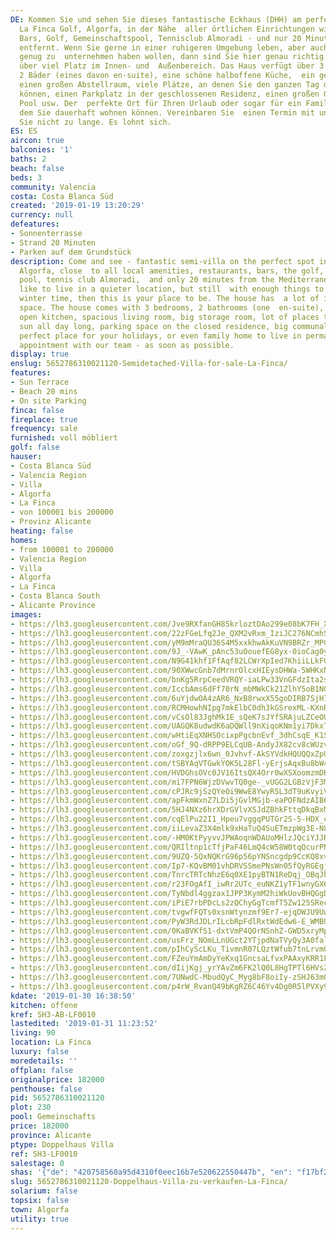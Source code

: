 ```yaml
---
DE: Kommen Sie und sehen Sie dieses fantastische Eckhaus (DHH) am perfekten Ort in
  La Finca Golf, Algorfa, in der Nähe  aller örtlichen Einrichtungen wie Restaurants,
  Bars, Golf, Gemeinschaftspool, Tennisclub Almoradi - und nur 20 Minuten  vom Mittelmeer
  entfernt. Wenn Sie gerne in einer ruhigeren Umgebung leben, aber auch im Winter
  genug zu  unternehmen haben wollen, dann sind Sie hier genau richtig. Das Haus verfügt
  über viel Platz im Innen- und  Außenbereich. Das Haus verfügt über 3 Schlafzimmer,
  2 Bäder (eines davon en-suite), eine schöne halboffene Küche,  ein geräumiges Wohnzimmer,
  einen großen Abstellraum, viele Plätze, an denen Sie den ganzen Tag die Sonne  genießen
  können, einen Parkplatz in der geschlossenen Residenz, einen großen Gemeinschaftsbereich
  Pool usw. Der  perfekte Ort für Ihren Urlaub oder sogar für ein Familienhaus, in
  dem Sie dauerhaft wohnen können. Vereinbaren Sie  einen Termin mit uns - warten
  Sie nicht zu lange. Es lohnt sich.
ES: ES
aircon: true
balconies: '1'
baths: 2
beach: false
beds: 3
community: Valencia
costa: Costa Blanca Süd
created: '2019-01-19 13:20:29'
currency: null
defeatures:
- Sonnenterrasse
- Strand 20 Minuten
- Parken auf dem Grundstück
description: Come and see - fantastic semi-villa on the perfect spot in La Finca Golf,
  Algorfa, close  to all local amenities, restaurants, bars, the golf, the communal
  pool, tennis club Almoradi,  and only 20 minutes from the Mediterranean. If you
  like to live in a quieter location, but still  with enough things to do, even in
  winter time, then this is your place to be. The house has  a lot of in- and outdoor
  space. The house comes with 3 bedrooms, 2 bathrooms (one  en-suite), a nice half
  open kitchen, spacious living room, big storage room, lot of places to  enjoy the
  sun all day long, parking space on the closed residence, big communal pool, etc.  The
  perfect place for your holidays, or even family home to live in permanently. Make  your
  appointment with our team - as soon as possible.
display: true
enslug: 5652786310021120-Semidetached-Villa-for-sale-La-Finca/
features:
- Sun Terrace
- Beach 20 mins
- On site Parking
finca: false
fireplace: true
frequency: sale
furnished: voll möbliert
golf: false
hauser:
- Costa Blanca Süd
- Valencia Region
- Villa
- Algorfa
- La Finca
- von 100001 bis 200000
- Provinz Alicante
heating: false
homes:
- from 100001 to 200000
- Valencia Region
- Villa
- Algorfa
- La Finca
- Costa Blanca South
- Alicante Province
images:
- https://lh3.googleusercontent.com/Jve9RXfanGH85krloztDAo299e08bK7FH_XftYYU4Joyz6Vg2mfXGbDa7HaF4ElWMZW5cG815NZ4AAXlbUOn=w640-rj-e30-l100
- https://lh3.googleusercontent.com/22zFGeLfq2Je_QXM2vRxm_IziJC276NCmhSCxu07vN0mlmT6oN13CDR0yMARJCAhE-Vaf1TFsgql-5L1s9RY=w640-rj-e30-l100
- https://lh3.googleusercontent.com/yM9mMraQU36S4M5xxkhwAkKuVN9BRZr_MPGuSw9NA1tNa4BcZ803z4tEEX8NFLFhaR9xT6SM4aVc11H--gyX=w640-rj-e30-l100
- https://lh3.googleusercontent.com/9J_-VAwK_pAnc53uOouefEG8yx-0ioCag0yjzM6Qg2AKxFQyr5jfg98mBXGsZ1Wkl3qj2nswPsYyUrdr8zJV=w640-rj-e30-l100
- https://lh3.googleusercontent.com/N9G41khf1FfAqf82LCWrXpIed7KhiiLLkFG0ZoddQdDbqGcbOzGB48WR117d4wSNHN4O6qcwB0Mdt2g3e-0=w640-rj-e30-l100
- https://lh3.googleusercontent.com/90XWwcGnb7dMrnrOlcxHIEysDHWa-5WHKxNg_xHNaiyM3eJnj4LMaW7VbFsTval9wZNYCQ0yWIsJm4wom7Ev9A=w640-rj-e30-l100
- https://lh3.googleusercontent.com/bnKg5RrpCeedVRQY-iaLPw33VnGFdzIta2slbN9zchje4MEhAaR5JPCZSctaZduEbD-aZg3VQzRZnfRg16g=w640-rj-e30-l100
- https://lh3.googleusercontent.com/IccbAms6dFf70rN_mbMWkCk21ZlhY5oB1NG_Td9TuqFkTXzmD8LMciSJjmuLnaY1R8uX-HVCApYbHEtNFbE=w640-rj-e30-l100
- https://lh3.googleusercontent.com/6uYjdwOA4zAR6_NxB8rwxX55goDIRB7SjH78YfR_W-F0FFGWpbBTWvjSW7O5to0ZjlDbrUdA0OB6FHrDJFGSkg=w640-rj-e30-l100
- https://lh3.googleusercontent.com/RCMHowhNIpg7mkElbC0dh3kGSrexML-KXnRGsEOGQtee2sRi6ZFt3bJWKc1GMfx4mm2fMR59B058ovWH9w=w640-rj-e30-l100
- https://lh3.googleusercontent.com/vCsOl83JghMk1E_sQeK7sJYfSRAjuLZCeOUAXExE9FUfza_rzUF0TNG-t7NR1t1y0ABgg2Z7dI2j4P3uSKke=w640-rj-e30-l100
- https://lh3.googleusercontent.com/UAGQK8udwdK6aDQWll9nXiqoKNm1yi7DkxT_V1rtJRAqlbVAlSka02DVobDXEd_DzCeh9E5ionf_gCpGdAbu=w640-rj-e30-l100
- https://lh3.googleusercontent.com/wHtiEqXNHSOcixpPgcbnEvf_3dhCsqE_K1SmGnrpCQ0V4e7CwrEGbEchdVQO9KgAp-80HVZi7_64E_4mu2Y=w640-rj-e30-l100
- https://lh3.googleusercontent.com/oGf_9Q-dRPP9ELCqUB-AndyJX82cv8cWUzvuxNfFw2KUmdOAfzdB2G0U2VQmVDUox7LwNa6El5hdjzQXKRE=w640-rj-e30-l100
- https://lh3.googleusercontent.com/zoxgzjlx6wn_0Jvhvf-AkSYVdkHQUQQxZpUIwxN15cljYpWym2HSAKWuMKg3OOT9M99nClNcRYSsZFuXDLM=w640-rj-e30-l100
- https://lh3.googleusercontent.com/tSBYAqVTGwkYOK5L28Fl-yErjsAqxBu8bW4Ix1CNkoCr9dwcdM-4cUrRF4SK_kSqyMUNFu0y4R89A4q4vz78=w640-rj-e30-l100
- https://lh3.googleusercontent.com/HVDGhsOVc0JV16ItsQX4Orr0wXSXoomzmDK8aXz8WmoU2udP8sTWZ2aQb91cVf2fiLEJZ1e6fMypXRF9XH0N=w640-rj-e30-l100
- https://lh3.googleusercontent.com/mi7FPN6WjzDVwvTQ0ge-_vUGG2LGBzVjF3MK8t22SiwFABLBoHq9hCJ_9XKb3EyutGwRSf7jxTVr59MPtQEL=w640-rj-e30-l100
- https://lh3.googleusercontent.com/cPJRc9jSzQYeOi9WwE8YwyR5L3dT9uKvyiVr_ykU_1vld_OlbhibTaB2uaiYglEBqjbGLKw4Ms7DjZgkvc4b=w640-rj-e30-l100
- https://lh3.googleusercontent.com/apFkmWxnZ7LDi5jGvlMGjb-eaPOFNdzAIB6uNbFEm929qZ3VynQUp2SVhMWskqrQFFrqjl6box8ffnE_-Y22=w640-rj-e30-l100
- https://lh3.googleusercontent.com/5HJ4NXz6hrXDrGVlvXSJdZBhkFttqDkqBxMKvmFxH1dihLdTZIPHs3809GQU-PXmubL-4OXPZy9gaCaNimA=w640-rj-e30-l100
- https://lh3.googleusercontent.com/cqElPu22I1_Hpeu7vggqPUTGr2S-5-HDX_cu3qABghrE-tozvVcU_cXpqGSEMCkXHOLhqDv5WSM8MlPu8asxSA=w640-rj-e30-l100
- https://lh3.googleusercontent.com/iiLevaZ3X4mlk9xHaTuQ4SuETmzpWg3E-N8Ge0d7xE8JezQCr8khdLLOXYBlCc372BhfSOZPin8wdQIMEdqA=w640-rj-e30-l100
- https://lh3.googleusercontent.com/-HM0KtPyyvvJPWAoqnWDAUoMHlzJQciYJJRpD-qxymWi_3nlzgOwhmebeud6Mm_KzapXWdSZ4yB8vPLIUvc=w640-rj-e30-l100
- https://lh3.googleusercontent.com/QRIltnp1cTfjPaF46LmQ4cW58W0tqQcurPNMJxeAHMVerv0OjluJ05uqf5b_IFhRAbadS-1sz3w3q9izg5o73A=w640-rj-e30-l100
- https://lh3.googleusercontent.com/9UZQ-5QxNQKrG96p56pYNSncgdp9CcKQ8xvNv1e87Ozvs04n7a0MT8TwV1g9O1mj1ySNjbII9GoTFrHoV7X9UQ=w640-rj-e30-l100
- https://lh3.googleusercontent.com/Ip7-KQvBM01vhDRVSSmePNsWn05fQyRGEgjniPYk05gGx7EChpU2eTAniW10F3Tza1ACxa8rK1Z1lQ-GNha_Iw=w640-rj-e30-l100
- https://lh3.googleusercontent.com/TnrcTRTcNhzE6q0XE1pyBTN1ReDqj_OBqJh_tRmGJ1jwdEhrYJBmEikjWIndR95r8SM0G4_JxRf6NO9XYEQN=w640-rj-e30-l100
- https://lh3.googleusercontent.com/r23FOgAfI_iwRr2UTc_euNKZ1yTF1wnyGX6qy_vK6pESEB1Am1Q8VMxCxuXjqjT-UJXRzRxa2iUHHL-akGc=w640-rj-e30-l100
- https://lh3.googleusercontent.com/TyNbdl4ggzax1JPP3KymM2hiWkUovBHQGgDx77lhDD2nQGPfa5OpL9rYpIQ9Zn67dLI6ULsM95Hk5ntQz8iQ=w640-rj-e30-l100
- https://lh3.googleusercontent.com/iPiE7rbPDcLs2zQChyGgTcmfT5Zw125SRecuyDzYaZSg13BTo5ezA2CjvBcYz0apoW22ox_mudPJ-RC4GP6B=w640-rj-e30-l100
- https://lh3.googleusercontent.com/tvgwfFQTs0xsnWtynzmf9Er7-ejqDWJU9UwSivEcanLiQ39B2t-AC4co4MFvltIiW0eRiv39HWyTIj9jALw=w640-rj-e30-l100
- https://lh3.googleusercontent.com/PyW3RdJDLrILcbRpFdlRxtWdEdw6-E_WMBUpL-kC2d8oGXIuSahuCkYU9OVLKVyKvx_STXYC9G1Z9N7yGVLC=w640-rj-e30-l100
- https://lh3.googleusercontent.com/0KaBVKfS1-dxtVmP4QOrNSnhZ-GWD5xryMphIrUnm6FD7wngj8SdUuYrFnx9tc0k6szPVwSIJ-3BTcpMw8uz=w640-rj-e30-l100
- https://lh3.googleusercontent.com/usFrz_NOmLLnUGct2YTjpdNaTVyQy3A0falRMi8pxTUh1utYAYQocP6yXw-hH5ebAK439odZg55XpDkSrd-F=w640-rj-e30-l100
- https://lh3.googleusercontent.com/pIhCyScLKu_TivmnR07LQztWfub7tnLrvmO9SoUBF7GDSD_mMYNCwnmCEPExwtFtXqbC46YcwdTNKpcVaQA=w640-rj-e30-l100
- https://lh3.googleusercontent.com/FZeuYmAmDyYeKxq1GncsaLfvxPAAxyKRR1FbglLHigCeqEKA5ux8ULctzC5NFQJIfAwebQPtFoC6tBltIdgI=w640-rj-e30-l100
- https://lh3.googleusercontent.com/dIijKgj_yrYAvZm6FK2lQ0L8HgTPTl6HVsZQ5UP0DgDhynX1Zgwge05d26CNE61ZTCzA26S2Y-Pe3DqETHo=w640-rj-e30-l100
- https://lh3.googleusercontent.com/7UNwdC-MbudQyC_Myg8bF8oiIy-zSHJ63mQNQvXiQ4sjQHl42WOGsxsh8dvdY5zh1-bYgD7u3DCsymL0L_-4=w640-rj-e30-l100
- https://lh3.googleusercontent.com/p4rW_RvanQ49bKgRZ6C46Yv4Dg0R5lPVXy9l50xVoR1oBzD6Ix4gDgkytWZ_TGHlKkZJhOPs8jfSRfLpeq4p=w640-rj-e30-l100
kdate: '2019-01-30 16:38:50'
kitchen: offene
kref: SH3-AB-LF0010
lastedited: '2019-01-31 11:23:52'
living: 90
location: La Finca
luxury: false
moredetails: ''
offplan: false
originalprice: 182000
penthouse: false
pid: 5652786310021120
plot: 230
pool: Gemeinschafts
price: 182000
province: Alicante
ptype: Doppelhaus Villa
ref: SH3-LF0010
salestage: 0
shas: '{"de": "420758560a95d4310f0eec16b7e520622550447b", "en": "f17bf24e787ef75c64ad5ef2ea7e45308cb87e32"}'
slug: 5652786310021120-Doppelhaus-Villa-zu-verkaufen-La-Finca/
solarium: false
topsix: false
town: Algorfa
utility: true
---
```

